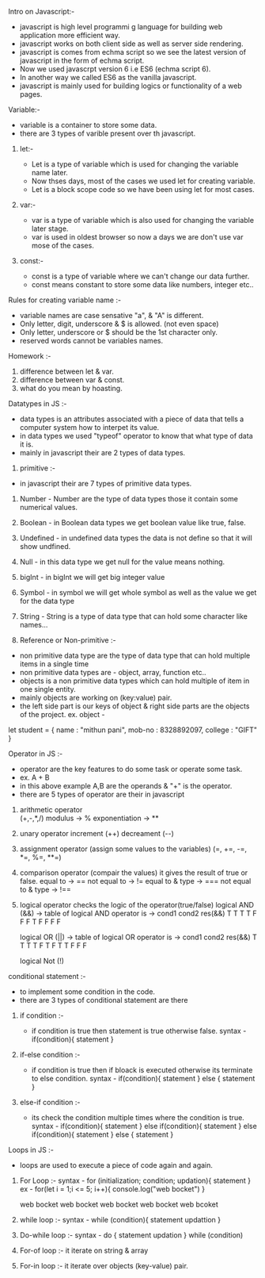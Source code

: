 Intro on Javascript:- 

- javascript is high level programmi g language for building web application more efficient way.
- javascript works on both client side as well as server side rendering.
- javascript is comes from echma script so we see the latest version of javascript in the form of echma script.
- Now we used javascrpt version 6 i.e ES6 (echma script 6).
- In another way we called ES6 as the vanilla javascript.
- javascript is mainly used for building logics or functionality of a web pages. 

Variable:- 

- variable is a container to store some data. 
- there are 3 types of varible present over th javascript.
1. let:- 
    - Let is a type of variable which is used for changing the variable name later.
    - Now thses days, most of the cases we used let for creating variable.
    - Let is a block scope code so we have been using let for most cases.

2. var:- 
    - var is a type of variable which is also used for changing the variable later stage.
    - var is used in oldest browser so now a days we are don't use var mose of the cases.

3. const:-
    - const is a type of variable where we can't change our data further.
    - const means constant to store some data like numbers, integer etc..

Rules for creating variable name :- 

- variable names are case sensative "a", & "A" is different.
- Only letter, digit, underscore & $ is allowed. (not even space)
- Only letter, underscore or $ should be the 1st character only.
- reserved words cannot be variables names. 

Homework :- 
1. difference between let & var.
2. difference between var & const.
3. what do you mean by hoasting. 

Datatypes in JS :- 
- data types is an attributes associated with a piece of data that tells a computer system how to interpet its value.
- in data types we used "typeof" operator to know that what type of data it is.
- mainly in javascript their are 2 types of data types.

1. primitive :- 
- in javascript their are 7 types of primitive data types.
1. Number - Number are the type of data types those it contain some numerical values.
2. Boolean - in Boolean data types we get boolean value like true, false.
3. Undefined - in undefined data types the data is not define so that it will show undfined.
4. Null - in this data type we get null for the value means nothing.
5. bigInt - in bigInt we will get big integer value
6. Symbol - in symbol we will get whole symbol as well as the value we get for the data type
7. String - String is a type of data type that can hold some character like names... 

2. Reference or Non-primitive :- 

- non primitive data type are the type of data type that can hold multiple items in a single time
- non primitive data types are - object, array, function etc.. 
- objects is a non primitive data types which can hold multiple of item in one single entity.
- mainly objects are working on (key:value) pair.
- the left side part is our keys of object & right side parts are the objects of the project. 
ex. object - 

let student = {
    name : "mithun pani",
    mob-no : 8328892097,
    college : "GIFT"
}

Operator in JS :- 
- operator are the key features to do some task or operate some task. 
- ex. A + B 
- in this above example A,B are the operands & "+" is the operator.
- there are 5 types of operator are their in javascript 
1. arithmetic operator  
    (+,-,*,/)
    modulus -> %
    exponentiation -> **

2. unary operator 
    increment (++)
    decreament (--)

3. assignment operator
    (assign some values to the variables)
    (=, +=, -=, *=, %=, **=)

4. comparison operator
    (compair the values)
    it gives the result of true or false. 
    equal to -> ==
    not equal to -> !=
    equal to & type -> ===
    not equal to & type -> !==

5. logical operator 
    checks the logic of the operator(true/false)
    logical AND (&&) -> table of logical AND operator is -> 
    cond1  cond2  res(&&)
    T       T      T
    T       F      F
    F       T      F
    F       F      F

    logical OR (||) -> table of logical OR operator is -> 
    cond1  cond2  res(&&)
    T       T      T
    T       F      T
    F       T      T
    F       F      F

    logical Not (!)

conditional statement :- 

- to implement some condition in the code.
- there are 3 types of conditional statement are there 
1. if condition :- 
    - if condition is true then statement is true otherwise false. 
    syntax - 
    if(condition){
        statement
    }

2. if-else condition :- 
    - if condition is true then if bloack is executed otherwise its terminate to else condition.
    syntax - 
    if(condition){
        statement
    } else {
        statement
    }

3. else-if condition :- 
    - its check the condition multiple times where the condition is true. 
    syntax - 
    if(condition){
        statement
    } else if(condition){
        statement
    } else if(condition){
        statement
    } else {
        statement
    }

Loops in JS :- 

- loops are used to execute a piece of code again and again.
1. For Loop :-
    syntax - 
    for (initialization; condition; updation){
        statement
    }
    ex - 
    for(let i = 1;i <= 5; i++){
        console.log("web bocket")
    }

    web bocket
    web bocket
    web bocket
    web bocket
    web bcoket

2. while loop :- 
    syntax - 
    while (condition){
        statement
        updattion
    }

3. Do-while loop :- 
    syntax - 
    do {
        statement
        updation
    } while (condition)

4. For-of loop :- it iterate on string & array
5. For-in loop :- it iterate over objects (key-value) pair. 







